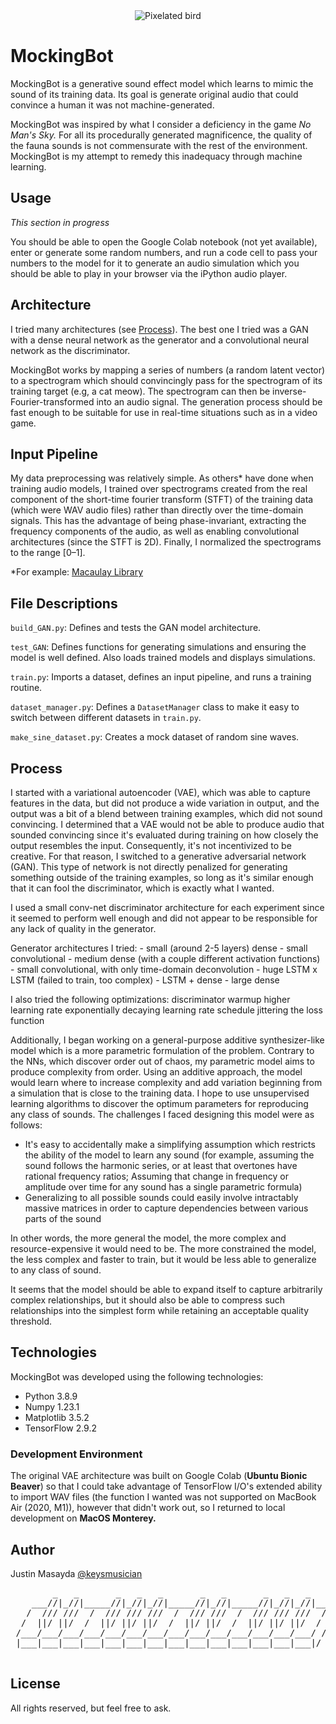 <div align="center">
    <img src="https://user-images.githubusercontent.com/74752740/190259121-0f200bc3-d668-4e52-bbdf-43888bdc4817.jpg" alt="Pixelated bird">
</div>

# MockingBot
MockingBot is a generative sound effect model which learns to mimic the sound of its training data. Its goal is generate original audio that could convince a human it was not machine-generated.

MockingBot was inspired by what I consider a deficiency in the game *No Man's Sky.* For all its procedurally generated magnificence, the quality of the fauna sounds is not commensurate with the rest of the environment. MockingBot is my attempt to remedy this inadequacy through machine learning.

## Usage
*This section in progress*

You should be able to open the Google Colab notebook (not yet available), enter or generate some random numbers, and run a code cell to pass your numbers to the model for it to generate an audio simulation which you should be able to play in your browser via the iPython audio player.

## Architecture
I tried many architectures (see [Process](#process)). The best one I tried was a GAN with a dense neural network as the generator and a convolutional neural network as the discriminator.

MockingBot works by mapping a series of numbers (a random latent vector) to a spectrogram which should convincingly pass for the spectrogram of its training target (e.g, a cat meow). The spectrogram can then be inverse-Fourier-transformed into an audio signal. The generation process should be fast enough to be suitable for use in real-time situations such as in a video game.

## Input Pipeline
My data preprocessing was relatively simple. As others* have done when training audio models, I trained over spectrograms created from the real component of the short-time fourier transform (STFT) of the training data (which were WAV audio files) rather than directly over the time-domain signals. This has the advantage of being phase-invariant, extracting the frequency components of the audio, as well as enabling convolutional architectures (since the STFT is 2D). Finally, I normalized the spectrograms to the range [0–1].

*For example:
[Macaulay Library](https://www.macaulaylibrary.org/2021/07/19/from-sound-to-images-part-1-a-deep-dive-on-spectrogram-creation/)

## File Descriptions
`build_GAN.py`: Defines and tests the GAN model architecture.

`test_GAN`: Defines functions for generating simulations and ensuring the model is well defined. Also loads trained models and displays simulations.

`train.py`: Imports a dataset, defines an input pipeline, and runs a training routine.

`dataset_manager.py`: Defines a `DatasetManager` class to make it easy to switch between different datasets in `train.py`.

`make_sine_dataset.py`: Creates a mock dataset of random sine waves.

## Process
I started with a variational autoencoder (VAE), which was able to capture features in the data, but did not produce a wide variation in output, and the output was a bit of a blend between training examples, which did not sound convincing. I determined that a VAE would not be able to produce audio that sounded convincing since it's evaluated during training on how closely the output resembles the input. Consequently, it's not incentivized to be creative. For that reason, I switched to a generative adversarial network (GAN). This type of network is not directly penalized for generating something outside of the training examples, so long as it's similar enough that it can fool the discriminator, which is exactly what I wanted.

I used a small conv-net discriminator architecture for each experiment since it seemed to perform well enough and did not appear to be responsible for any lack of quality in the generator.

Generator architectures I tried:
    - small (around 2-5 layers) dense
    - small convolutional
    - medium dense (with a couple different activation functions)
    - small convolutional, with only time-domain deconvolution
    - huge LSTM x LSTM (failed to train, too complex)
    - LSTM + dense
    - large dense

I also tried the following optimizations:
    discriminator warmup
    higher learning rate
    exponentially decaying learning rate schedule
    jittering the loss function

Additionally, I began working on a general-purpose additive synthesizer-like model which is a more parametric formulation of the problem. Contrary to the NNs, which discover order out of chaos, my parametric model aims to produce complexity from order. Using an additive approach, the model would learn where to increase complexity and add variation beginning from a simulation that is close to the training data. I hope to use unsupervised learning algorithms to discover the optimum parameters for reproducing any class of sounds. The challenges I faced designing this model were as follows:
- It's easy to accidentally make a simplifying assumption which restricts the ability of the model to learn any sound (for example, assuming the sound follows the harmonic series, or at least that overtones have rational frequency ratios; Assuming that change in frequency or amplitude over time for any sound has a single parametric formula)
- Generalizing to all possible sounds could easily involve intractably massive matrices in order to capture dependencies between various parts of the sound

In other words, the more general the model, the more complex and resource-expensive it would need to be. The more constrained the model, the less complex and faster to train, but it would be less able to generalize to any class of sound.

It seems that the model should be able to expand itself to capture arbitrarily complex relationships, but it should also be 
able to compress such relationships into the simplest form while retaining an acceptable quality threshold.

## Technologies
MockingBot was developed using the following technologies:
- Python 3.8.9
- Numpy 1.23.1
- Matplotlib 3.5.2
- TensorFlow 2.9.2

### Development Environment
The original VAE architecture was built on Google Colab (**Ubuntu Bionic Beaver**) so that I could take advantage of TensorFlow I/O's extended ability to import WAV files (the function I wanted was not supported on MacBook Air (2020, M1)), however that didn't work out, so I returned to local development on **MacOS Monterey.**

## Author
Justin Masayda [@keysmusician](https://github.com/keysmusician)
<div align="center">
<pre>
        _   _       _   _   _       _   _       _   _   _     
    ___//|_//|_____//|_//|_//|_____//|_//|_____//|_//|_//|___ 
   /  /// ///  /  /// /// ///  /  /// ///  /  /// /// ///  / |
  /  ||/ ||/  /  ||/ ||/ ||/  /  ||/ ||/  /  ||/ ||/ ||/  / / 
 /___/___/___/___/___/___/___/___/___/___/___/___/___/___/ /  
 |___|___|___|___|___|___|___|___|___|___|___|___|___|___|/   
 
</pre>
</div>

## License

All rights reserved, but feel free to ask.
